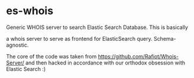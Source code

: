 es-whois
========

Generic WHOIS server to search  Elastic Search Database. This is basically

 a whois server to serve as frontend for ElasticSearch query. Schema-agnostic.

The core of the code was taken from  https://github.com/Rafiot/Whois-Server/
and then hacked in accordance with our orthodox obsession with Elastic Search :)


